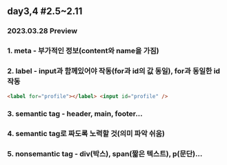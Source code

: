 ## day3,4 #2.5~2.11

### 2023.03.28 Preview

### 1. meta - 부가적인 정보(content와 name을 가짐)

### 2. label - input과 함께있어야 작동(for과 id의 값 동일), for과 동일한 id 작동

```html
<label for="profile"></label> <input id="profile" />
```

### 3. semantic tag - header, main, footer...

### 4. semantic tag로 짜도록 노력할 것(의미 파악 쉬움)

### 5. nonsemantic tag - div(박스), span(짧은 텍스트), p(문단)...
